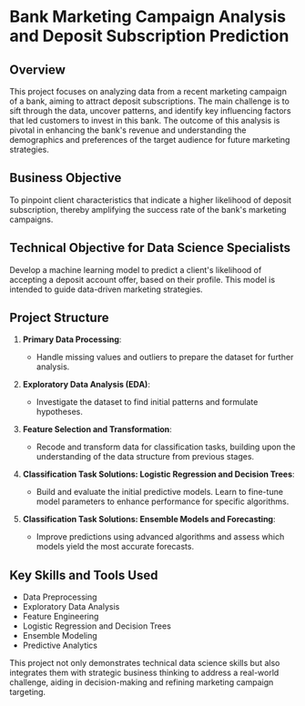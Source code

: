 # Bank Marketing Campaign Analysis and Deposit Subscription Prediction

## Overview
This project focuses on analyzing data from a recent marketing campaign of a bank, aiming to attract deposit subscriptions. The main challenge is to sift through the data, uncover patterns, and identify key influencing factors that led customers to invest in this bank. The outcome of this analysis is pivotal in enhancing the bank's revenue and understanding the demographics and preferences of the target audience for future marketing strategies.

## Business Objective
To pinpoint client characteristics that indicate a higher likelihood of deposit subscription, thereby amplifying the success rate of the bank's marketing campaigns.

## Technical Objective for Data Science Specialists
Develop a machine learning model to predict a client's likelihood of accepting a deposit account offer, based on their profile. This model is intended to guide data-driven marketing strategies.

## Project Structure

1. **Primary Data Processing**:
   - Handle missing values and outliers to prepare the dataset for further analysis.

2. **Exploratory Data Analysis (EDA)**:
   - Investigate the dataset to find initial patterns and formulate hypotheses.

3. **Feature Selection and Transformation**:
   - Recode and transform data for classification tasks, building upon the understanding of the data structure from previous stages.

4. **Classification Task Solutions: Logistic Regression and Decision Trees**:
   - Build and evaluate the initial predictive models. Learn to fine-tune model parameters to enhance performance for specific algorithms.

5. **Classification Task Solutions: Ensemble Models and Forecasting**:
   - Improve predictions using advanced algorithms and assess which models yield the most accurate forecasts.

## Key Skills and Tools Used
- Data Preprocessing
- Exploratory Data Analysis
- Feature Engineering
- Logistic Regression and Decision Trees
- Ensemble Modeling
- Predictive Analytics

This project not only demonstrates technical data science skills but also integrates them with strategic business thinking to address a real-world challenge, aiding in decision-making and refining marketing campaign targeting.
